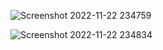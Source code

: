 ![Screenshot 2022-11-22 234759](https://user-images.githubusercontent.com/117168036/203438434-afb68d24-5790-4151-9e87-ff97ea03a70b.png)

![Screenshot 2022-11-22 234834](https://user-images.githubusercontent.com/117168036/203438416-88707edd-696a-481a-83cd-ad65d2e0c262.png)
